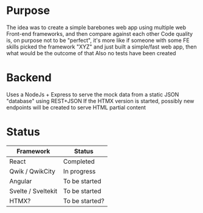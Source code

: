 # Purpose

The idea was to create a simple barebones web app using multiple web Front-end frameworks, and then compare against each other
Code quality is, on purpose not to be "perfect", it's more like if someone with some FE skills picked the framework "XYZ" and just built a simple/fast web app, then what would be the outcome of that
Also no tests have been created

# Backend

Uses a NodeJs + Express to serve the mock data from a static JSON "database" using REST+JSON
If the HTMX version is started, possibly new endpoints will be created to serve HTML partial content


# Status

| Framework          | Status         |
|--------------------|----------------|
| React              | Completed      |
| Qwik / QwikCity    | In progress    |
| Angular            | To be started  |
| Svelte / Sveltekit | To be started  |
| HTMX?              | To be started? |